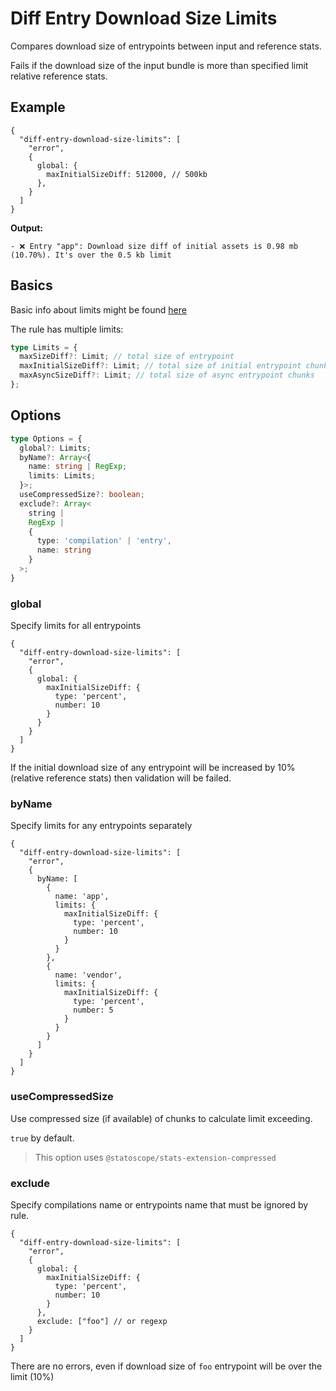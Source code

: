 # Diff Entry Download Size Limits

Compares download size of entrypoints between input and reference stats.

Fails if the download size of the input bundle is more than specified limit relative reference stats.

## Example

```json5
{
  "diff-entry-download-size-limits": [
    "error",
    {
      global: {
        maxInitialSizeDiff: 512000, // 500kb 
      },
    }
  ]
}
```

**Output:**

```
- ❌ Entry "app": Download size diff of initial assets is 0.98 mb (10.70%). It's over the 0.5 kb limit
```

## Basics

Basic info about limits might be found [here](/statoscope/statoscope/packages/stats-validator-plugin-webpack/docs/limits.md)

The rule has multiple limits:

```ts
type Limits = {
  maxSizeDiff?: Limit; // total size of entrypoint
  maxInitialSizeDiff?: Limit; // total size of initial entrypoint chunks
  maxAsyncSizeDiff?: Limit; // total size of async entrypoint chunks
};
```

## Options

```ts
type Options = {
  global?: Limits;
  byName?: Array<{
    name: string | RegExp;
    limits: Limits;
  }>;
  useCompressedSize?: boolean;
  exclude?: Array<
    string |
    RegExp |
    {
      type: 'compilation' | 'entry',
      name: string
    }
  >;
}
```

### global

Specify limits for all entrypoints

```json5
{
  "diff-entry-download-size-limits": [
    "error",
    {
      global: {
        maxInitialSizeDiff: {
          type: 'percent',
          number: 10
        }
      }
    }
  ]
}
```

If the initial download size of any entrypoint will be increased by 10% (relative reference stats) then validation will be failed.

### byName

Specify limits for any entrypoints separately

```json5
{
  "diff-entry-download-size-limits": [
    "error",
    {
      byName: [
        {
          name: 'app',
          limits: {
            maxInitialSizeDiff: {
              type: 'percent',
              number: 10
            }
          }
        },
        {
          name: 'vendor',
          limits: {
            maxInitialSizeDiff: {
              type: 'percent',
              number: 5
            }
          }
        }
      ]
    }
  ]
}
```

### useCompressedSize

Use compressed size (if available) of chunks to calculate limit exceeding.

`true` by default.

> This option uses `@statoscope/stats-extension-compressed`

### exclude

Specify compilations name or entrypoints name that must be ignored by rule.

```json5
{
  "diff-entry-download-size-limits": [
    "error",
    {
      global: {
        maxInitialSizeDiff: {
          type: 'percent',
          number: 10
        }
      },
      exclude: ["foo"] // or regexp
    }
  ]
}
```

There are no errors, even if download size of `foo` entrypoint will be over the limit (10%)
